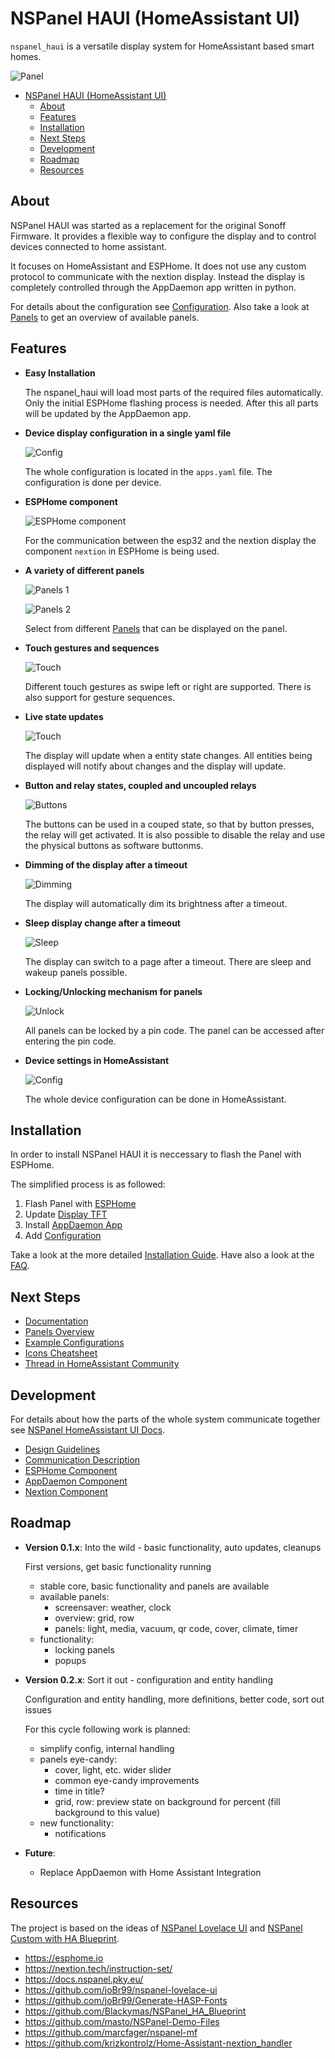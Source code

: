 
# NSPanel HAUI (HomeAssistant UI)

`nspanel_haui` is a versatile display system for HomeAssistant based smart homes.

![Panel](docs/assets/home_panel.png)

- [NSPanel HAUI (HomeAssistant UI)](#nspanel-haui-homeassistant-ui)
  - [About](#about)
  - [Features](#features)
  - [Installation](#installation)
  - [Next Steps](#next-steps)
  - [Development](#development)
  - [Roadmap](#roadmap)
  - [Resources](#resources)

## About

NSPanel HAUI was started as a replacement for the original Sonoff Firmware. It provides a flexible way to configure the display and to control devices connected to home assistant.

It focuses on HomeAssistant and ESPHome. It does not use any custom protocol to communicate with the nextion display. Instead the display is completely controlled through the AppDaemon app written in python.

For details about the configuration see [Configuration](docs/Config.md). Also take a look at [Panels](docs/panels/README.md) to get an overview of available panels.

## Features

- **Easy Installation**

  The nspanel_haui will load most parts of the required files automatically. Only the initial ESPHome flashing process is needed. After this all parts will be updated by the AppDaemon app.

- **Device display configuration in a single yaml file**

  ![Config](docs/assets/feature_config.png)

  The whole configuration is located in the `apps.yaml` file. The configuration is done per device.

- **ESPHome component**

  ![ESPHome component](docs/assets/feature_custom_component.png)

  For the communication between the esp32 and the nextion display the component `nextion` in ESPHome is being used.

- **A variety of different panels**

  ![Panels 1](docs/assets/feature_panels_1.png)

  ![Panels 2](docs/assets/feature_panels_2.png)

  Select from different [Panels](docs/panels/README.md) that can be displayed on the panel.

- **Touch gestures and sequences**

  ![Touch](docs/assets/feature_touch.png)

  Different touch gestures as swipe left or right are supported. There is also support for gesture sequences.

- **Live state updates**

  ![Touch](docs/assets/feature_live_update.png)

  The display will update when a entity state changes. All entities being displayed will notify about changes and the display will update.

- **Button and relay states, coupled and uncoupled relays**

  ![Buttons](docs/assets/feature_buttons.png)

  The buttons can be used in a couped state, so that by button presses, the relay will get activated. It is also possible to disable the relay and use the physical buttons as software buttonms.

- **Dimming of the display after a timeout**

  ![Dimming](docs/assets/feature_dimming.png)

  The display will automatically dim its brightness after a timeout.

- **Sleep display change after a timeout**

  ![Sleep](docs/assets/feature_sleep.png)

  The display can switch to a page after a timeout. There are sleep and wakeup panels possible.

- **Locking/Unlocking mechanism for panels**

  ![Unlock](docs/assets/feature_unlock.png)

  All panels can be locked by a pin code. The panel can be accessed after entering the pin code.

- **Device settings in HomeAssistant**

  ![Config](docs/assets/feature_settings.png)

  The whole device configuration can be done in HomeAssistant.

## Installation

In order to install NSPanel HAUI it is neccessary to flash the Panel with ESPHome.

The simplified process is as followed:

1. Flash Panel with [ESPHome](docs/ESPHome.md)
2. Update [Display TFT](docs/Nextion.md)
3. Install [AppDaemon App](docs/AppDaemon.md)
4. Add [Configuration](docs/Config.md)

Take a look at the more detailed [Installation Guide](docs/Install.md). Have also a look at the [FAQ](docs/FAQ.md).

## Next Steps

- [Documentation](docs/README.md)
- [Panels Overview](docs/panels/README.md)
- [Example Configurations](docs/Example_Config.md)
- [Icons Cheatsheet](https://htmlpreview.github.io/?https://raw.githubusercontent.com/happydasch/nspanel_haui/master/docs/cheatsheet.html)
- [Thread in HomeAssistant Community](https://community.home-assistant.io/t/sonoff-nspanel-haui-homeassistant-ui/578570)

## Development

For details about how the parts of the whole system communicate together see [NSPanel HomeAssistant UI Docs](docs/README.md).

- [Design Guidelines](docs/Design.md)
- [Communication Description](docs/Communication.md)
- [ESPHome Component](docs/ESPHome.md)
- [AppDaemon Component](docs/AppDaemon.md)
- [Nextion Component](docs/Nextion.md)

## Roadmap

- **Version 0.1.x**: Into the wild - basic functionality, auto updates, cleanups

  First versions, get basic functionality running

  - stable core, basic functionality and panels are available
  - available panels:
    - screensaver: weather, clock
    - overview: grid, row
    - panels: light, media, vacuum, qr code, cover, climate, timer
  - functionality:
    - locking panels
    - popups

- **Version 0.2.x**: Sort it out - configuration and entity handling

  Configuration and entity handling, more definitions, better code, sort out issues

  For this cycle following work is planned:

  - simplify config, internal handling
  - panels eye-candy:
    - cover, light, etc. wider slider
    - common eye-candy improvements
    - time in title?
    - grid, row: preview state on background for percent (fill background to this value)
  - new functionality:
    - notifications

- **Future**:

  - Replace AppDaemon with Home Assistant Integration

## Resources

The project is based on the ideas of [NSPanel Lovelace UI](https://github.com/joBr99/nspanel-lovelace-ui) and [NSPanel Custom with HA Blueprint](https://github.com/Blackymas/NSPanel_HA_Blueprint).

- https://esphome.io
- https://nextion.tech/instruction-set/
- https://docs.nspanel.pky.eu/
- https://github.com/joBr99/nspanel-lovelace-ui
- https://github.com/joBr99/Generate-HASP-Fonts
- https://github.com/Blackymas/NSPanel_HA_Blueprint
- https://github.com/masto/NSPanel-Demo-Files
- https://github.com/marcfager/nspanel-mf
- https://github.com/krizkontrolz/Home-Assistant-nextion_handler
